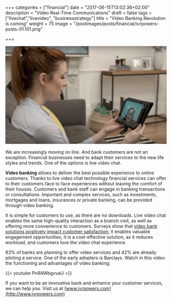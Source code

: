 +++
categories = ["financial"]
date = "2017-06-15T13:02:36+02:00"
description = "Video Real-Time Communications"
draft = false
tags = ["livechat","livevideo", "businessstrategy"]
title = "Video Banking Revolution is coming"
weight = 75
image = "/postimages/posts/financial/ivrpowers-posts-01.101.png"

+++

![Customer on live chat](/postimages/posts/financial/ivrpowers-posts-01.101.png)

We are increasingly moving on line. And bank customers are not an exception. Financial businesses need to adapt their services to the new life styles and trends. One of the options is live video chat.

**Video banking** allows to deliver the best possible experience to online customers. Thanks to live video chat technology financial services can offer to their customers face to face experiences without leaving the comfort of their houses. Customers and bank staff can engage in banking transactions or consultations. Important and complex services, such as investments, mortgages and loans, insurances or private banking, can be provided through video banking.

It is simple for customers to use, as there are no downloads. Live video chat enables the same high-quality interaction as a branch visit, as well as offering more convenience to customers. Surveys show that [video bank solutions positively impact customer satisfaction:](http://www.e-idsolutions.com/wp-content/uploads/2016/10/Efma_Vidyo_Video_Banking_ReportR.pdf) it enables valuable engagement opportunities, it is a cost-effective solution, as it reduces workload, and customers love the video chat experience. 

83% of banks are planning to offer video services and 42% are already piloting a service. One of the early adopters is Barclays. Watch in this video the functioning and advantages of video banking:


{{< youtube Pn9AWbgvvaU >}}


If you want to be an innovative bank and enhance your customer services, we can help you. Visit us at [www.ivrpowers.com](http://www.ivrpowers.com)


